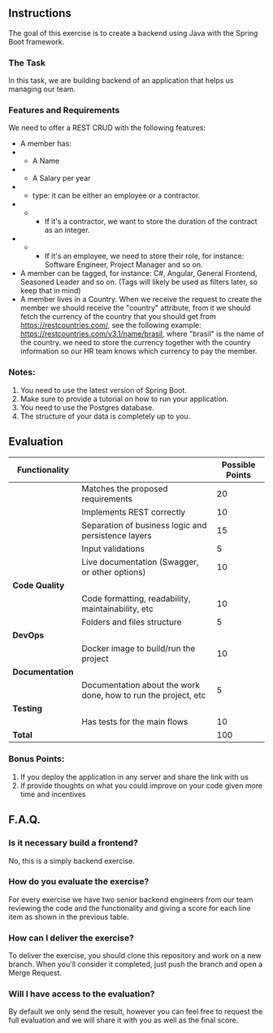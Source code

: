## Instructions

The goal of this exercise is to create a backend using Java with the Spring Boot framework.

### The Task

In this task, we are building backend of an application that helps us managing our team.

### Features and Requirements

We need to offer a REST CRUD with the following features:

- A member has:
- - A Name
- - A Salary per year
- - type: it can be either an employee or a contractor.
- - -  If it's a contractor, we want to store the duration of the contract as an integer.
- - - If it's an employee, we need to store their role, for instance: Software Engineer, Project Manager and so on.
- A member can be tagged, for instance: C#, Angular, General Frontend, Seasoned Leader and so on. (Tags will likely be used as filters later, so keep that in mind)
- A member lives in a Country. When we receive the request to create the member we should receive the "country" attribute, from it we should fetch the currency of the country that you should get from https://restcountries.com/, see the following example: https://restcountries.com/v3.1/name/brasil, where "brasil" is the name of the country. we need to store the currency together with the country information so our HR team knows which currency to pay the member.


### Notes:

1. You need to use the latest version of Spring Boot.
2. Make sure to provide a tutorial on how to run your application.
3. You need to use the Postgres database.
4. The structure of your data is completely up to you. 

## Evaluation
| Functionality     |                                                                | Possible Points |
|-------------------|----------------------------------------------------------------|-----------------|
|                   | Matches the proposed requirements                              |              20 |
|                   | Implements REST correctly                                      |              10 |
|                   | Separation of business logic and persistence layers            |              15 |
|                   | Input validations                                              |               5 |
|                   | Live documentation (Swagger, or other options)                 |              10 |
| **Code Quality**  |                                                                |                 |
|                   | Code formatting, readability, maintainability, etc             |              10 |
|                   | Folders and files structure                                    |               5 |
| **DevOps**        |                                                                |                 |
|                   | Docker image to build/run the project                          |              10 |
| **Documentation** |                                                                |                 |
|                   | Documentation about the work done, how to run the project, etc |               5 |
| **Testing**       |                                                                |                 |
|                   | Has tests for the main flows                                   |              10 |
| **Total**         |                                                                |             100 |


### Bonus Points:
1. If you deploy the application in any server and share the link with us
2. If provide thoughts on what you could improve on your code given more time and incentives

## F.A.Q.

### Is it necessary build a frontend?
No, this is a simply backend exercise.

### How do you evaluate the exercise?
For every exercise we have two senior backend engineers from our team reviewing the code and the functionality and giving a score for each line item as shown in the previous table.

### How can I deliver the exercise?
To deliver the exercise, you should clone this repository and work on a new branch. When you'll consider it completed, just push the branch and open a Merge Request.

### Will I have access to the evaluation?
By default we only send the result, however you can feel free to request the full evaluation and we will share it with you as well as the final score.
